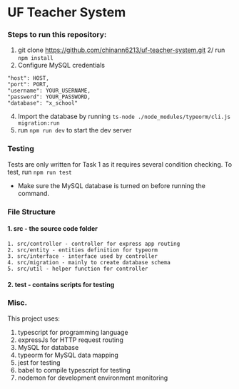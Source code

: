 
# UF Teacher System

### Steps to run this repository:
1. git clone https://github.com/chinann6213/uf-teacher-system.git
2/ run `npm install`
3. Configure MySQL credentials
```
"host": HOST,
"port": PORT,
"username": YOUR_USERNAME,
"password": YOUR_PASSWORD,
"database": "x_school"
```
4. Import the database by running `ts-node ./node_modules/typeorm/cli.js migration:run`
5. run `npm run dev` to start the dev server

### Testing
Tests are only written for Task 1 as it requires several condition checking.
To test, run `npm run test`

* Make sure the MySQL database is turned on before running the command.

### File Structure
#### 1. src - the source code folder
	1. src/controller - controller for express app routing
	2. src/entity - entities definition for typeorm
	3. src/interface - interface used by controller
	4. src/migration - mainly to create database schema
	5. src/util - helper function for controller

#### 2. test - contains scripts for testing

### Misc.
This project uses:
1. typescript for programming language
2. expressJs for HTTP request routing
3. MySQL for database
4. typeorm for MySQL data mapping
5. jest for testing
6. babel to compile typescript for testing
7. nodemon for development environment monitoring
